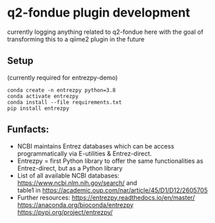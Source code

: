 # q2-fondue plugin development
currently logging anything related to q2-fondue here with the goal of transforming this to a qiime2 plugin in the future

## Setup
(currently required for entrezpy-demo)

````
conda create -n entrezpy python=3.8
conda activate entrezpy
conda install --file requirements.txt
pip install entrezpy
````

## Funfacts: 

* NCBI maintains Entrez databases which can be access programmatically via
E-utilities &  Entrez-direct.
* Entrezpy = first Python library to offer the same functionalities as Entrez-direct, but as a Python library
* List of all available NCBI databases: https://www.ncbi.nlm.nih.gov/search/ and  
table1 in https://academic.oup.com/nar/article/45/D1/D12/2605705
* Further resources:
https://entrezpy.readthedocs.io/en/master/
https://anaconda.org/bioconda/entrezpy 
https://pypi.org/project/entrezpy/ 
